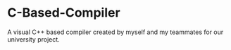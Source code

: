 # C-Based-Compiler
A visual C++ based compiler created by myself and my teammates for our university project. 
